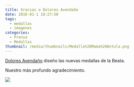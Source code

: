 ```yaml
---
title: Gracias a Dolores Avendaño
date: 2016-01-1 18:27:50
tags:
  - medallas
  - imagenes
categories:
  - Prensa
  - Medallas
thumbnail: /media/thumbnails/Medalla%20Mama%20Antula.png
---
```


[Dolores Avendaño](http://www.doloresavendano.com.ar/) diseño las nuevas medallas de la Beata.

Nuestro más profundo agradecimiento.

![](/media/thumbnails/Medalla%20Mama%20Antula.png)

